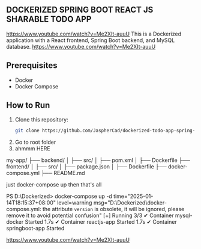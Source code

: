 ## DOCKERIZED SPRING BOOT REACT JS SHARABLE TODO APP
https://www.youtube.com/watch?v=Me2XIt-auuU
This is a Dockerized application with a React frontend, Spring Boot backend, and MySQL database.
https://www.youtube.com/watch?v=Me2XIt-auuU
## Prerequisites
- Docker
- Docker Compose

## How to Run
1. Clone this repository:
   ```bash
   git clone https://github.com/JaspherCad/dockerized-todo-app-spring-react.git

2. Go to root folder
3. ahmmm HERE

my-app/
├── backend/
│   ├── src/
│   ├── pom.xml
│   ├── Dockerfile
├── frontend/
│   ├── src/
│   ├── package.json
│   ├── Dockerfile
├── docker-compose.yml
├── README.md

just docker-compose up then that's all

PS D:\Dockerized> docker-compose up -d
time="2025-01-14T18:15:37+08:00" level=warning msg="D:\\Dockerized\\docker-compose.yml: the attribute `version` is obsolete, it will be ignored, please remove it to avoid potential confusion"
[+] Running 3/3
 ✔ Container mysql-docker    Started                                                                                                                    1.7s 
 ✔ Container reactjs-app     Started                                                                                                                    1.7s 
 ✔ Container springboot-app  Started 

 https://www.youtube.com/watch?v=Me2XIt-auuU
